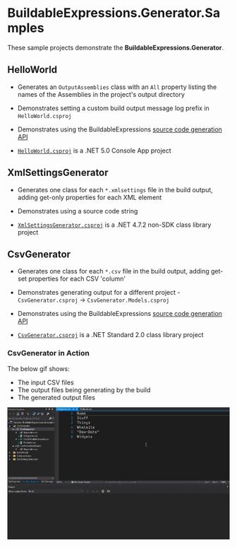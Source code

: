 # BuildableExpressions.Generator.Samples

These sample projects demonstrate the **BuildableExpressions.Generator**.

## HelloWorld

- Generates an `OutputAssemblies` class with an `All` property listing the names of the Assemblies in
  the project's output directory

- Demonstrates setting a custom build output message log prefix in `HelloWorld.csproj`

- Demonstrates using the BuildableExpressions
  [source code generation API](https://buildableexpressions.readthedocs.io/api)

- [`HelloWorld.csproj`](HelloWorld/HelloWorld.csproj) is a .NET 5.0 Console App project

## XmlSettingsGenerator

- Generates one class for each `*.xmlsettings` file in the build output, adding get-only properties
  for each XML element

- Demonstrates using a source code string

- [`XmlSettingsGenerator.csproj`](XmlSettingsGenerator/XmlSettingsGenerator.csproj) is a .NET 4.7.2
  non-SDK class library project

## CsvGenerator

- Generates one class for each `*.csv` file in the build output, adding get-set properties for each
  CSV 'column'

- Demonstrates generating output for a different project - `CsvGenerator.csproj` -> `CsvGenerator.Models.csproj`

- Demonstrates using the BuildableExpressions 
  [source code generation API](https://buildableexpressions.readthedocs.io/api)

- [`CsvGenerator.csproj`](CsvGenerator/CsvGenerator.csproj) is a .NET Standard 2.0 class library
  project

### CsvGenerator in Action

The below gif shows:

- The input CSV files
- The output files being generating by the build
- The generated output files

![CsvGenerator](CsvGenerator/CsvGenerator.gif)